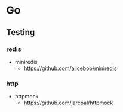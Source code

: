 # Go

## Testing

### redis

- miniredis
  - https://github.com/alicebob/miniredis

### http

- httpmock
  - https://github.com/jarcoal/httpmock
